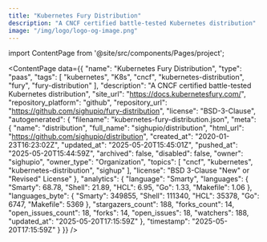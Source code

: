 ```yaml
---
title: "Kubernetes Fury Distribution"
description: "A CNCF certified battle-tested Kubernetes distribution"
image: "/img/logo/logo-og-image.png"
---
```

import ContentPage from '@site/src/components/Pages/project';

<ContentPage
    data={{
  "name": "Kubernetes Fury Distribution",
  "type": "paas",
  "tags": [
    "kubernetes",
    "K8s",
    "cncf",
    "kubernetes-distribution",
    "fury",
    "fury-distribution"
  ],
  "description": "A CNCF certified battle-tested Kubernetes distribution",
  "site_url": "https://docs.kubernetesfury.com/",
  "repository_platform": "github",
  "repository_url": "https://github.com/sighupio/fury-distribution",
  "license": "BSD-3-Clause",
  "autogenerated": {
    "filename": "kubernetes-fury-distribution.json",
    "meta": {
      "name": "distribution",
      "full_name": "sighupio/distribution",
      "html_url": "https://github.com/sighupio/distribution",
      "created_at": "2020-01-23T16:23:02Z",
      "updated_at": "2025-05-20T15:45:01Z",
      "pushed_at": "2025-05-20T15:44:59Z",
      "archived": false,
      "disabled": false,
      "owner": "sighupio",
      "owner_type": "Organization",
      "topics": [
        "cncf",
        "kubernetes",
        "kubernetes-distribution",
        "sighup"
      ],
      "license": "BSD 3-Clause \"New\" or \"Revised\" License"
    },
    "analytics": {
      "language": "Smarty",
      "languages": {
        "Smarty": 68.78,
        "Shell": 21.89,
        "HCL": 6.95,
        "Go": 1.33,
        "Makefile": 1.06
      },
      "languages_byte": {
        "Smarty": 349855,
        "Shell": 111340,
        "HCL": 35378,
        "Go": 6747,
        "Makefile": 5369
      },
      "stargazers_count": 188,
      "forks_count": 14,
      "open_issues_count": 18,
      "forks": 14,
      "open_issues": 18,
      "watchers": 188,
      "updated_at": "2025-05-20T17:15:59Z"
    },
    "timestamp": "2025-05-20T17:15:59Z"
  }
}}
/>
